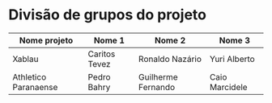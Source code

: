 # Divisão de grupos do projeto

Nome projeto | Nome 1 | Nome 2 | Nome 3
---|------|-----------|-----
Xablau | Caritos Tevez | Ronaldo Nazário | Yuri Alberto
Athletico Paranaense | Pedro Bahry | Guilherme Fernando | Caio Marcidele
